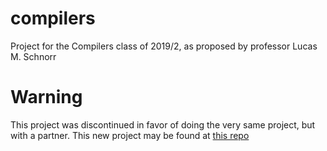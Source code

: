 # compilers
Project for the Compilers class of 2019/2, as proposed by professor Lucas M. Schnorr


# Warning

This project was discontinued in favor of doing the very same project, but with a partner. This new project may be found at  [this repo](https://github.com/btrevizan/compiler)
